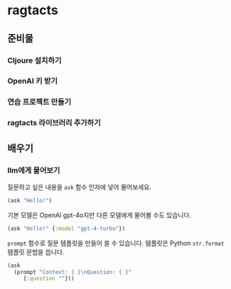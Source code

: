 # ragtacts

## 준비물

### Cljoure 설치하기

### OpenAI 키 받기

### 연습 프로젝트 만들기

### ragtacts 라이브러리 추가하기

## 배우기

### llm에게 물어보기

질문하고 싶은 내용을 `ask` 함수 인자에 넣어 물어보세요.

```clojure
(ask "Hello!")
```

기본 모델은 OpenAI gpt-4o지만 다른 모델에게 물어볼 수도 있습니다.

```clojure
(ask "Hello!" {:model "gpt-4-turbo"})
```

`prompt` 함수로 질문 템플릿을 만들어 쓸 수 있습니다. 템플릿은 Python `str.format` 템플릿 문법을 씁니다.

```clojure
(ask 
  (prompt "Context: { }\nQuestion: { }" 
     {:question ""}))
```

